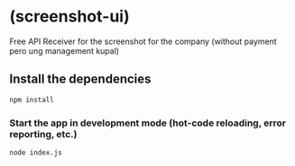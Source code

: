 # (screenshot-ui)

Free API Receiver for the screenshot for the company (without payment pero ung management kupal)

## Install the dependencies
```bash
npm install
```

### Start the app in development mode (hot-code reloading, error reporting, etc.)
```bash
node index.js
```
